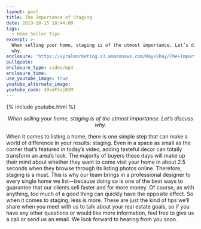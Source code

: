```yaml
---
layout: post
title: The Importance of Staging
date: 2019-10-15 18:44:00
tags:
  - Home Seller Tips
excerpt: >-
  When selling your home, staging is of the utmost importance. Let’s discuss
  why.
enclosure: 'https://vyralmarketing.s3.amazonaws.com/Ray+Shay/The+Importance+of+Staging.mp4'
pullquote:
enclosure_type: video/mp4
enclosure_time:
use_youtube_image: true
youtube_alternate_image:
youtube_code: 49veF5sjB3M
---
```


{% include youtube.html %}

<p style="text-align:center;"><em>When selling your home, staging is of the utmost importance. Let’s discuss why.</em></p>

When it comes to listing a home, there is one simple step that can make a world of difference in your results: staging. Even in a space as small as the corner that’s featured in today’s video, adding tasteful decor can totally transform an area’s look. The majority of buyers these days will make up their mind about whether they want to come visit your home in about 2.5 seconds when they browse through its listing photos online. Therefore, staging is a must. This is why our team brings in a professional designer to every single home we list—because doing so is one of the best ways to guarantee that our clients sell faster and for more money. Of course, as with anything, too much of a good thing can quickly have the opposite effect. So when it comes to staging, less is more. These are just the kind of tips we’ll share when you meet with us to talk about your real estate goals, so if you have any other questions or would like more information, feel free to give us a call or send us an email. We look forward to hearing from you soon.